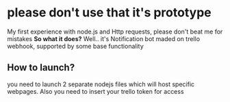 <h1>
  please don't use that it's prototype
</h1>
<p>
  My first experience with node.js and Http requests, please don't beat me for mistakes
  <strong>So what it does?</strong>
  Well.. it's Notification bot maded on trello webhook, supported by some base functionality
  <h2>
  <strong>How to launch?</strong>
  </h2>
   you need to launch 2 separate nodejs files which will host specific webpages. Also you need to insert your trello token for access
</p>
